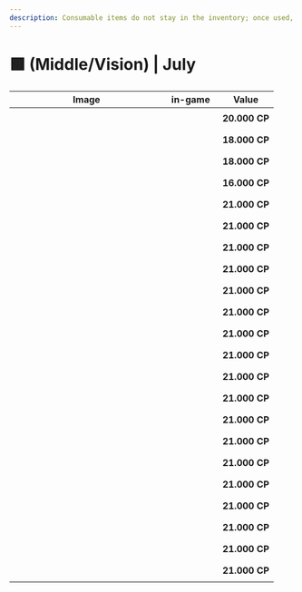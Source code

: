 ```yaml
---
description: Consumable items do not stay in the inventory; once used, they are discarded.
---
```


# 🟩 (Middle/Vision) | July

<table><thead><tr><th width="255.6666259765625">Image</th><th>in-game</th><th>Value</th></tr></thead><tbody><tr><td><div><figure><img src="../../../../.gitbook/assets/image (831).png" alt=""><figcaption></figcaption></figure></div></td><td><div><figure><img src="../../../../.gitbook/assets/45 (1).gif" alt=""><figcaption></figcaption></figure></div></td><td><strong>20.000 CP</strong></td></tr><tr><td><div><figure><img src="../../../../.gitbook/assets/image (832).png" alt=""><figcaption></figcaption></figure></div></td><td><div><figure><img src="../../../../.gitbook/assets/46 (1).gif" alt=""><figcaption></figcaption></figure></div></td><td><strong>18.000 CP</strong></td></tr><tr><td><div><figure><img src="../../../../.gitbook/assets/image (833).png" alt=""><figcaption></figcaption></figure></div></td><td><div><figure><img src="../../../../.gitbook/assets/47 (1).gif" alt=""><figcaption></figcaption></figure></div></td><td><strong>18.000 CP</strong></td></tr><tr><td><div><figure><img src="../../../../.gitbook/assets/image (834).png" alt=""><figcaption></figcaption></figure></div></td><td><div><figure><img src="../../../../.gitbook/assets/48 (1).gif" alt=""><figcaption></figcaption></figure></div></td><td><strong>16.000 CP</strong></td></tr><tr><td><div><figure><img src="../../../../.gitbook/assets/image (835).png" alt=""><figcaption></figcaption></figure></div></td><td><div><figure><img src="../../../../.gitbook/assets/75 (1).gif" alt=""><figcaption></figcaption></figure></div></td><td><strong>21.000 CP</strong></td></tr><tr><td><div><figure><img src="../../../../.gitbook/assets/image (836).png" alt=""><figcaption></figcaption></figure></div></td><td><div><figure><img src="../../../../.gitbook/assets/76 (1).gif" alt=""><figcaption></figcaption></figure></div></td><td><strong>21.000 CP</strong></td></tr><tr><td><div><figure><img src="../../../../.gitbook/assets/image (837).png" alt=""><figcaption></figcaption></figure></div></td><td><div><figure><img src="../../../../.gitbook/assets/77.gif" alt=""><figcaption></figcaption></figure></div></td><td><strong>21.000 CP</strong></td></tr><tr><td><div><figure><img src="../../../../.gitbook/assets/image (838).png" alt=""><figcaption></figcaption></figure></div></td><td><div><figure><img src="../../../../.gitbook/assets/78.gif" alt=""><figcaption></figcaption></figure></div></td><td><strong>21.000 CP</strong></td></tr><tr><td><div><figure><img src="../../../../.gitbook/assets/image (839).png" alt=""><figcaption></figcaption></figure></div></td><td><div><figure><img src="../../../../.gitbook/assets/79.gif" alt=""><figcaption></figcaption></figure></div></td><td><strong>21.000 CP</strong></td></tr><tr><td><div><figure><img src="../../../../.gitbook/assets/image (840).png" alt=""><figcaption></figcaption></figure></div></td><td><div><figure><img src="../../../../.gitbook/assets/80.gif" alt=""><figcaption></figcaption></figure></div></td><td><strong>21.000 CP</strong></td></tr><tr><td><div><figure><img src="../../../../.gitbook/assets/image (841).png" alt=""><figcaption></figcaption></figure></div></td><td><div><figure><img src="../../../../.gitbook/assets/81.gif" alt=""><figcaption></figcaption></figure></div></td><td><strong>21.000 CP</strong></td></tr><tr><td><div><figure><img src="../../../../.gitbook/assets/image (842).png" alt=""><figcaption></figcaption></figure></div></td><td><div><figure><img src="../../../../.gitbook/assets/82.gif" alt=""><figcaption></figcaption></figure></div></td><td><strong>21.000 CP</strong></td></tr><tr><td><div><figure><img src="../../../../.gitbook/assets/image (843).png" alt=""><figcaption></figcaption></figure></div></td><td><div><figure><img src="../../../../.gitbook/assets/83.gif" alt=""><figcaption></figcaption></figure></div></td><td><strong>21.000 CP</strong></td></tr><tr><td><div><figure><img src="../../../../.gitbook/assets/image (844).png" alt=""><figcaption></figcaption></figure></div></td><td><div><figure><img src="../../../../.gitbook/assets/84.gif" alt=""><figcaption></figcaption></figure></div></td><td><strong>21.000 CP</strong></td></tr><tr><td><div><figure><img src="../../../../.gitbook/assets/image (845).png" alt=""><figcaption></figcaption></figure></div></td><td><div><figure><img src="../../../../.gitbook/assets/85.gif" alt=""><figcaption></figcaption></figure></div></td><td><strong>21.000 CP</strong></td></tr><tr><td><div><figure><img src="../../../../.gitbook/assets/image (846).png" alt=""><figcaption></figcaption></figure></div></td><td><div><figure><img src="../../../../.gitbook/assets/86.gif" alt=""><figcaption></figcaption></figure></div></td><td><strong>21.000 CP</strong></td></tr><tr><td><div><figure><img src="../../../../.gitbook/assets/image (847).png" alt=""><figcaption></figcaption></figure></div></td><td><div><figure><img src="../../../../.gitbook/assets/87.gif" alt=""><figcaption></figcaption></figure></div></td><td><strong>21.000 CP</strong></td></tr><tr><td><div><figure><img src="../../../../.gitbook/assets/image (848).png" alt=""><figcaption></figcaption></figure></div></td><td><div><figure><img src="../../../../.gitbook/assets/88.gif" alt=""><figcaption></figcaption></figure></div></td><td><strong>21.000 CP</strong></td></tr><tr><td><div><figure><img src="../../../../.gitbook/assets/image (849).png" alt=""><figcaption></figcaption></figure></div></td><td><div><figure><img src="../../../../.gitbook/assets/89.gif" alt=""><figcaption></figcaption></figure></div></td><td><strong>21.000 CP</strong></td></tr><tr><td><div><figure><img src="../../../../.gitbook/assets/image (850).png" alt=""><figcaption></figcaption></figure></div></td><td><div><figure><img src="../../../../.gitbook/assets/90.gif" alt=""><figcaption></figcaption></figure></div></td><td><strong>21.000 CP</strong></td></tr><tr><td><div><figure><img src="../../../../.gitbook/assets/image (851).png" alt=""><figcaption></figcaption></figure></div></td><td><div><figure><img src="../../../../.gitbook/assets/91.gif" alt=""><figcaption></figcaption></figure></div></td><td><strong>21.000 CP</strong></td></tr><tr><td><div><figure><img src="../../../../.gitbook/assets/image (852).png" alt=""><figcaption></figcaption></figure></div></td><td><div><figure><img src="../../../../.gitbook/assets/92.gif" alt=""><figcaption></figcaption></figure></div></td><td><strong>21.000 CP</strong></td></tr></tbody></table>
